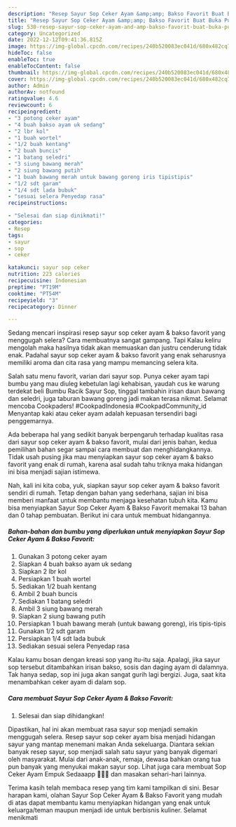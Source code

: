 ```yaml
---
description: "Resep Sayur Sop Ceker Ayam &amp;amp; Bakso Favorit Buat Buka Puasa"
title: "Resep Sayur Sop Ceker Ayam &amp;amp; Bakso Favorit Buat Buka Puasa"
slug: 530-resep-sayur-sop-ceker-ayam-and-amp-bakso-favorit-buat-buka-puasa
category: Uncategorized
date: 2022-12-12T09:41:36.815Z
image: https://img-global.cpcdn.com/recipes/240b520083ec041d/680x482cq70/sayur-sop-ceker-ayam-bakso-favorit-foto-resep-utama.jpg
hideToc: false
enableToc: true
enableTocContent: false
thumbnail: https://img-global.cpcdn.com/recipes/240b520083ec041d/680x482cq70/sayur-sop-ceker-ayam-bakso-favorit-foto-resep-utama.jpg
cover: https://img-global.cpcdn.com/recipes/240b520083ec041d/680x482cq70/sayur-sop-ceker-ayam-bakso-favorit-foto-resep-utama.jpg
author: Admin
authorAv: notfound
ratingvalue: 4.6
reviewcount: 6
recipeingredient:
- "3 potong ceker ayam"
- "4 buah bakso ayam uk sedang"
- "2 lbr kol"
- "1 buah wortel"
- "1/2 buah kentang"
- "2 buah buncis"
- "1 batang seledri"
- "3 siung bawang merah"
- "2 siung bawang putih"
- "1 buah bawang merah untuk bawang goreng iris tipistipis"
- "1/2 sdt garam"
- "1/4 sdt lada bubuk"
- "sesuai selera Penyedap rasa"
recipeinstructions:

- "Selesai dan siap dinikmati!"
categories:
- Resep
tags:
- sayur
- sop
- ceker

katakunci: sayur sop ceker 
nutrition: 223 calories
recipecuisine: Indonesian
preptime: "PT19M"
cooktime: "PT54M"
recipeyield: "3"
recipecategory: Dinner

---
```



Sedang mencari inspirasi resep sayur sop ceker ayam &amp; bakso favorit yang menggugah selera? Cara membuatnya sangat gampang. Tapi Kalau keliru mengolah maka hasilnya tidak akan memuaskan dan justru cenderung tidak enak. Padahal sayur sop ceker ayam &amp; bakso favorit yang enak seharusnya memiliki aroma dan cita rasa yang mampu memancing selera kita.


Salah satu menu favorit, varian dari sayur sop. Punya ceker ayam tapi bumbu yang mau diuleg kebetulan lagi kehabisan, yaudah cus ke warung terdekat beli Bumbu Racik Sayur Sop, tinggal tambahin irisan daun bawang dan seledri, juga taburan bawang goreng jadi makan terasa nikmat. Selamat mencoba Cookpaders! #CookpadIndonesia #CookpadCommunity_id Menyantap kaki atau ceker ayam adalah kepuasan tersendiri bagi penggemarnya.

Ada beberapa hal yang sedikit banyak berpengaruh terhadap kualitas rasa dari sayur sop ceker ayam &amp; bakso favorit, mulai dari jenis bahan, kedua pemilihan bahan segar sampai cara membuat dan menghidangkannya. Tidak usah pusing jika mau menyiapkan sayur sop ceker ayam &amp; bakso favorit yang enak di rumah, karena asal sudah tahu triknya maka hidangan ini bisa menjadi sajian istimewa.


Nah, kali ini kita coba, yuk, siapkan sayur sop ceker ayam &amp; bakso favorit sendiri di rumah. Tetap dengan bahan yang sederhana, sajian ini bisa memberi manfaat untuk membantu menjaga kesehatan tubuh kita. Kamu bisa menyiapkan Sayur Sop Ceker Ayam &amp; Bakso Favorit memakai 13 bahan dan 0 tahap pembuatan. Berikut ini cara untuk membuat hidangannya.

<!--inarticleads1-->

##### Bahan-bahan dan bumbu yang diperlukan untuk menyiapkan Sayur Sop Ceker Ayam &amp; Bakso Favorit:

1. Gunakan 3 potong ceker ayam
1. Siapkan 4 buah bakso ayam uk sedang
1. Siapkan 2 lbr kol
1. Persiapkan 1 buah wortel
1. Sediakan 1/2 buah kentang
1. Ambil 2 buah buncis
1. Sediakan 1 batang seledri
1. Ambil 3 siung bawang merah
1. Siapkan 2 siung bawang putih
1. Persiapkan 1 buah bawang merah (untuk bawang goreng), iris tipis-tipis
1. Gunakan 1/2 sdt garam
1. Persiapkan 1/4 sdt lada bubuk
1. Sediakan sesuai selera Penyedap rasa


Kalau kamu bosan dengan kreasi sop yang itu-itu saja. Apalagi, jika sayur sop tersebut ditambahkan irisan bakso, sosis dan daging ayam di dalamnya. Tak hanya sedap, sop ini juga akan sangat gurih lagi bergizi. Juga, saat kita menambahkan ceker ayam di dalam sop. 

<!--inarticleads2-->

##### Cara membuat Sayur Sop Ceker Ayam &amp; Bakso Favorit:


1. Selesai dan siap dihidangkan!

Dipastikan, hal ini akan membuat rasa sayur sop menjadi semakin menggugah selera. Resep sayur sop ceker ayam bisa menjadi hidangan sayur yang mantap menemani makan Anda sekeluarga. Diantara sekian banyak resep sayur, sop menjadi salah satu sayur yang banyak digemari oleh masyarakat. Mulai dari anak-anak, remaja, dewasa bahkan orang tua pun banyak yang menyukai makan sayur sop. Lihat juga cara membuat Sop Ceker Ayam Empuk Sedaaapp 🤤🤤🤤 dan masakan sehari-hari lainnya. 

Terima kasih telah membaca resep yang tim kami tampilkan di sini. Besar harapan kami, olahan Sayur Sop Ceker Ayam &amp; Bakso Favorit yang mudah di atas dapat membantu kamu menyiapkan hidangan yang enak untuk keluarga/teman maupun menjadi ide untuk berbisnis kuliner. Selamat menikmati
